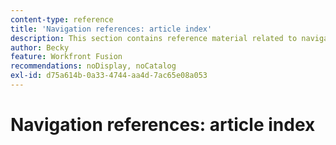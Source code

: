 ```yaml
---
content-type: reference
title: 'Navigation references: article index'
description: This section contains reference material related to navigation in Adobe Workfront Fusion.
author: Becky
feature: Workfront Fusion
recommendations: noDisplay, noCatalog
exl-id: d75a614b-0a33-4744-aa4d-7ac65e08a053
---
```

# Navigation references: article index
